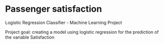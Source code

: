 # Passenger satisfaction
Logistic Regression Classifier - Machine Learning Project 

Project goal: creating a model using logistic regression for the prediction of the variable Satisfaction
